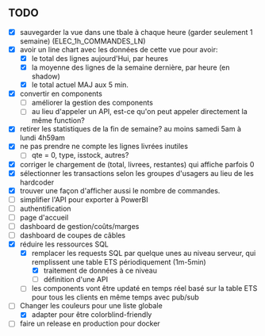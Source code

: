 ## TODO

- [x] sauvegarder la vue dans une tbale à chaque heure (garder seulement 1 semaine) (ELEC_1h_COMMANDES_LN)
- [x] avoir un line chart avec les données de cette vue pour avoir:
    - [x] le total des lignes aujourd'Hui, par heures
    - [x] la moyenne des lignes de la semaine dernière, par heure (en shadow)
    - [x] le total actuel MAJ aux 5 min.
- [x] convertir en components
    - [ ] améliorer la gestion des components
    - [ ] au lieu d'appeler un API, est-ce qu'on peut appeler directement la même function?
    
- [x] retirer les statistiques de la fin de semaine? au moins samedi 5am à lundi 4h59am
- [x] ne pas prendre ne compte les lignes livrées inutiles
    - [ ] qte = 0, type, isstock, autres?
- [x] corriger le chargement de (total, livrees, restantes) qui affiche parfois 0
- [x] sélectionner les transactions selon les groupes d'usagers au lieu de les hardcoder
- [x] trouver une façon d'afficher aussi le nombre de commandes.
- [ ] simplifier l'API pour exporter à PowerBI
- [ ] authentification
- [ ] page d'accueil
- [ ] dashboard de gestion/coûts/marges
- [ ] dashboard de coupes de câbles
- [x] réduire les ressources SQL
    - [x] remplacer les requests SQL par quelque unes au niveau serveur, qui remplissent une table ETS périodiquement (1m-5min)
        - [x] traitement de données à ce niveau
        - [ ] définition d'une API
    - [ ] les components vont être updaté en temps réel basé sur la table ETS pour tous les clients en même temps avec pub/sub
- [ ] Changer les couleurs pour une liste globale
    - [x] adapter pour être colorblind-friendly
- [ ] faire un release en production pour docker
